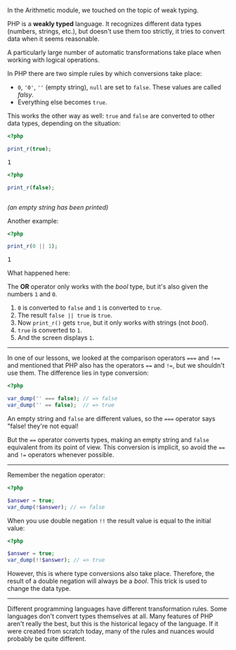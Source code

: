 
In the Arithmetic module, we touched on the topic of weak typing.

PHP is a **weakly typed** language. It recognizes different data types (numbers, strings, etc.), but doesn't use them too strictly, it tries to convert data when it seems reasonable.

A particularly large number of automatic transformations take place when working with logical operations.

In PHP there are two simple rules by which conversions take place:

* `0`, `'0'`, `''` (empty string), `null` are set to `false`. These values are called *falsy*.
* Everything else becomes `true`.

This works the other way as well: `true` and `false` are converted to other data types, depending on the situation:

```php
<?php

print_r(true);
```

<pre class='hexlet-basics-output'>1</pre>

```php
<?php

print_r(false);
```

<pre class='hexlet-basics-output'></pre>

*(an empty string has been printed)*

Another example:

```php
<?php

print_r(0 || 1);
```

<pre class='hexlet-basics-output'>1</pre>

What happened here:

The **OR** operator only works with the *bool* type, but it's also given the numbers `1` and `0`.

1. `0` is converted to `false` and `1` is converted to `true`.
2. The result `false || true` is `true`.
3. Now `print_r()` gets `true`,  but it only works with strings (not *bool*).
4. `true` is converted to `1`.
5. And the screen displays `1`.

---

In one of our lessons, we looked at the comparison operators `===` and `!==` and mentioned that PHP also has the operators `==` and `!=`, but we shouldn't use them. The difference lies in type conversion:

```php
<?php

var_dump('' === false); // => false
var_dump('' == false);  // => true
```

An empty string and `false` are different values, so the `===` operator says "false! they're not equal!

But the `==` operator converts types, making an empty string and `false` equivalent from its point of view. This conversion is implicit, so avoid the `==` and `!=` operators whenever possible.

---

Remember the negation operator:

```php
<?php

$answer = true;
var_dump(!$answer); // => false
```

When you use double negation `!!` the result value is equal to the initial value:

```php
<?php

$answer = true;
var_dump(!!$answer); // => true
```

However, this is where type conversions also take place. Therefore, the result of a double negation will always be a _bool_. This trick is used to change the data type.

---

Different programming languages have different transformation rules. Some languages don't convert types themselves at all. Many features of PHP aren't really the best, but this is the historical legacy of the language. If it were created from scratch today, many of the rules and nuances would probably be quite different.

